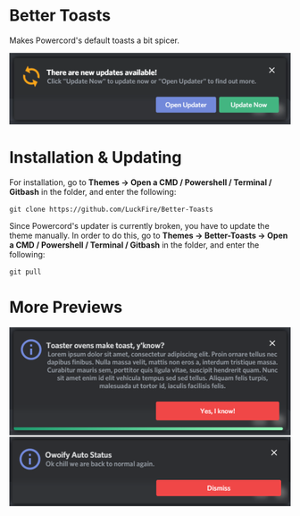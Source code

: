 # Better Toasts
Makes Powercord's default toasts a bit spicer. 

![PreviewGIF](./Previews/Hs96SHlrzO.gif)

# Installation & Updating
For installation, go to **Themes -> Open a CMD / Powershell / Terminal / Gitbash** in the folder, and enter the following:
```
git clone https://github.com/LuckFire/Better-Toasts
```

Since Powercord's updater is currently broken, you have to update the theme manually. In order to do this, go to **Themes -> Better-Toasts -> Open a CMD / Powershell / Terminal / Gitbash** in the folder, and enter the following:
```
git pull
```

# More Previews
![PreviewPNG](./Previews/ZveRRJy23I.png)
![PreviewPNG](./Previews/ag0SNeHSEk.png)
